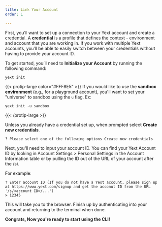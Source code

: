 ```yaml
---
title: Link Your Account
order: 1

---
```


First, you’ll want to set up a connection to your Yext account and create a credential.  A **credential** is a profile that defines the context - environment and account that you are working in. If you work with multiple Yext accounts, you'll be able to easily switch between your credentials without having to provide your account ID. 

To get started, you’ll need to **Initialize your Account** by running the following command:

```cli
yext init
```

{{< protip-large color="#FFF8E5" >}}
If you would like to use the **sandbox environment** (e.g., for a playground account), you'll want to set your "universe" to sandbox using the `u` flag. Ex: 

```cli
yext init -u sandbox
```
{{< /protip-large >}}

Unless you already have a credential set up, when prompted select **Create new credentials**. 

```cli
? Please select one of the following options Create new credentials
```

Next, you'll need to input your account ID. You can find your Yext Account ID by looking in Account Settings > Personal Settings in the Account Information table or by pulling the ID out of the URL of your account after the /s/.  

For example: 

```cli
? Enter account ID (If you do not have a Yext account, please sign up at https://www.yext.com/signup and get the acconut ID from the URL '/s/<account ID>/...')
> 12345
```

This will take you to the browser. Finish up by authenticating into your account and returning to the terminal when done.

**Congrats, Now you're ready to start using the CLI!**

